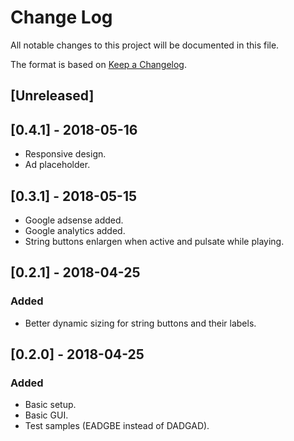 
# Change Log
All notable changes to this project will be documented in this file.

The format is based on [Keep a Changelog](http://keepachangelog.com/).

## [Unreleased]

## [0.4.1] - 2018-05-16
- Responsive design.
- Ad placeholder.

## [0.3.1] - 2018-05-15
- Google adsense added.
- Google analytics added.
- String buttons enlargen when active and pulsate while playing.

## [0.2.1] - 2018-04-25
### Added
- Better dynamic sizing for string buttons and their labels.

## [0.2.0] - 2018-04-25
### Added
- Basic setup.
- Basic GUI.
- Test samples (EADGBE instead of DADGAD).
